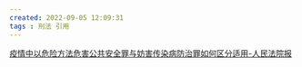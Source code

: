 ```yaml
---
created: 2022-09-05 12:09:31
tags : 刑法 引用
---
```

[疫情中以危险方法危害公共安全罪与妨害传染病防治罪如何区分适用-人民法院报](http://rmfyb.chinacourt.org/paper/html/2020-03/19/content_166265.htm?div=-1)


